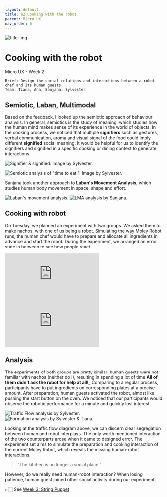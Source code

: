```yaml
---
layout: default
title: W2 Cooking with the robot
parent: Micro UX
nav_order: 6
---
```


![title-img](https://sylvesterlau.com/blog/assets/micro/w2/traffic-flow-1.jpg)
# Cooking with the robot
Micro UX - Week 2

```
Brief: Design the social relations and interactions between a robot chef and its human guests.
Team: Tiana, Ana, Sanjana, Sylvester
```

## Semiotic, Laban, Multimodal 
Based on the feedback, I looked up the semiotic approach of behaviour analysis. In general, semiotics is the study of meaning, which studies how the human mind makes sense of its experience in the world of objects. In the cooking process, we noticed that multiple **signifiers** such as gestures, verbal communication, aroma and visual signal of the food could imply different **signified** social meaning. It would be helpful for us to identify the signifiers and signified in a specific cooking or dining context to generate interactions.

![Signifier & signified. Image by Sylvester.](https://sylvesterlau.com/blog/assets/micro/w2/semiotic-1.jpg "Signifier & signified. Image by Sylvester.") 

![Semiotic analysis of "time to eat!". Image by Sylvester.](https://sylvesterlau.com/blog/assets/micro/w2/semiotic-3.png "Semiotic analysis of 'time to eat!'. Image by Sylvester.")

Sanjana took another approach to **Laban's Movement Analysis**, which studies human body movement in space, shape and effort.

![Laban's movement analysis.](https://sylvesterlau.com/blog/assets/micro/w2/laban-2.png "Laban's movement analysis.") ![LMA analysis by Sanjana.](https://sylvesterlau.com/blog/assets/micro/w2/laban-1.png "LMA analysis by Sanjana.") 

## Cooking with robot
On Tuesday, we planned an experiment with two groups. We asked them to make nachos, with one of us being a robot. Simulating the way Moley Robot runs, the human chef would have to prepare and allocate all ingredients in advance and start the robot. During the experiment, we arranged an error state in between to see how people react.

<iframe class="l" src="https://www.youtube.com/embed/PhtJOrWjNPc" title="YouTube video player" frameborder="0" allow="accelerometer; autoplay; clipboard-write; encrypted-media; gyroscope; picture-in-picture" allowfullscreen></iframe>

<iframe class="l" src="https://www.youtube.com/embed/rrkgaKfpcuE" title="YouTube video player" frameborder="0" allow="accelerometer; autoplay; clipboard-write; encrypted-media; gyroscope; picture-in-picture" allowfullscreen></iframe>

## Analysis

The experiments of both groups are pretty similar: human guests were not familiar with nachos (neither do I), resulting in spending a lot of time **All of them didn't ask the robot for help at all!**_ Comparing to a regular process, participants have to put ingredients on corresponding plates at a precise amount. After preparation, human guests activated the robot, almost like pushing the start button on the oven. We noticed that our participants would observe the robotic performance for a minute and quickly lost interest.

![Traffic Flow analysis by Sylvester.](https://sylvesterlau.com/blog/assets/micro/w2/traffic-flow-1.jpg "Traffic Flow analysis by Sylvester.") ![Formation analysis by Sylvester & Tiana.](https://sylvesterlau.com/blog/assets/micro/w2/formation-1.jpg "Formation analysis by Sylvester & Tiana.") 

Looking at the traffic flow diagram above, we can discern clear segregation between human and robot interplays. The only worth mentioned interaction of the two counterparts arose when it came to designed error. The experiment set aims to simulate the preparation and cooking interaction of the current Moley Robot, which reveals the missing human-robot interactions. 

> “The kitchen is no longer a social place.”

However, do we really need human-robot interaction? When losing patience, human guest joined other social activity during our experiment. 

👉🏻 See [Week 3: String Puppet](./micro-ux-w3)